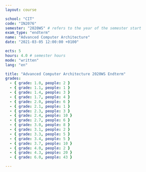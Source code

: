 ```yaml
---
layout: course

school: "CIT"
code: "IN2076"
semester: "2020WS" # refers to the year of the semester start
exam_type: "endterm"
name: "Advanced Computer Architecture"
date: "2021-03-05 12:00:00 +0100"

ects: 5
hours: 4.0 # semester hours
mode: "written"
lang: "en"

title: "Advanced Computer Architecture 2020WS Endterm"
grades:
  - { grade: 1.0, people: 2 }
  - { grade: 1.1, people: 1 }
  - { grade: 1.4, people: 3 }
  - { grade: 1.7, people: 4 }
  - { grade: 2.0, people: 6 }
  - { grade: 2.1, people: 1 }
  - { grade: 2.3, people: 3 }
  - { grade: 2.4, people: 10 }
  - { grade: 2.7, people: 6 }
  - { grade: 3.0, people: 8 }
  - { grade: 3.1, people: 2 }
  - { grade: 3.3, people: 5 }
  - { grade: 3.4, people: 5 }
  - { grade: 3.7, people: 10 }
  - { grade: 4.0, people: 2 }
  - { grade: 4.3, people: 20 }
  - { grade: 6.0, people: 43 }

---
```



